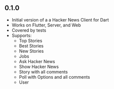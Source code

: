 ## 0.1.0

- Initial version of a a Hacker News Client for Dart
- Works on Flutter, Server, and Web
- Covered by tests
- Supports:
  - Top Stories
  - Best Stories
  - New Stories
  - Jobs
  - Ask Hacker News
  - Show Hacker News
  - Story with all comments
  - Poll with Options and all comments
  - User 
